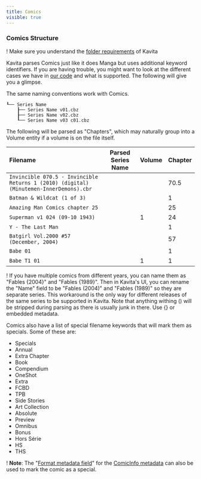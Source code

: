 ```yaml
---
title: Comics
visible: true
---
```


### Comics Structure
! Make sure you understand the [folder requirements](https://wiki.kavitareader.com/en/guides/managing-your-files/scanner#file-layout) of Kavita

Kavita parses Comics just like it does Manga but uses additional keyword identifiers. If you are having trouble, you might want to look at the different cases we have in [our code](https://github.com/Kareadita/Kavita/blob/develop/API.Tests/Parser/ComicParserTests.cs) and what is supported. The following will give you a glimpse.

The same naming conventions work with Comics.
```
┖── Series Name
    ┠── Series Name v01.cbz
    ┠── Series Name v02.cbz
    ┖── Series Name v03 c01.cbz
```



The following will be parsed as "Chapters", which may naturally group into a Volume entity if a volume is on the file itself.

| Filename                                                                               | Parsed Series Name | Volume | Chapter |
|:---------------------------------------------------------------------------------------|:------------------:|:-------|:--------|
| `Invincible 070.5 - Invincible Returns 1 (2010) (digital) (Minutemen-InnerDemons).cbr` |                    |        | 70.5    |
| `Batman & Wildcat (1 of 3)`                                                            |                    |        | 1       |
| `Amazing Man Comics chapter 25`                                                        |                    |        | 25      |
| `Superman v1 024 (09-10 1943)`                                                         |                    | 1      | 24      |
| `Y - The Last Man `                                                                    |                    |        | 1       |
| `Batgirl Vol.2000 #57 (December, 2004)`                                                |                    |        | 57      |
| `Babe 01`                                                                              |                    |        | 1       |
| `Babe T1 01`                                                                              |                    |    1    | 1       |


! If you have multiple comics from different years, you can name them as "Fables {2004}" and "Fables {1989}". Then in Kavita's UI, you can rename the "Name" field to be "Fables (2004)" and "Fables (1989)" so they are separate series. This workaround is the only way for different releases of the same series to be supported in Kavita. Note that anything withing () will be stripped during parsing as there is usually junk in there. Use {} or embedded metadata. 

Comics also have a list of special filename keywords that will mark them as specials. Some of these are:
* Specials
* Annual
* Extra Chapter
* Book
* Compendium
* OneShot
* Extra
* FCBD
* TPB
* Side Stories
* Art Collection
* Absolute 
* Preview
* Omnibus
* Bonus
* Hors Série
* HS
* THS

! **Note**: The "[Format metadata field](https://wiki.kavitareader.com/en/guides/managing-your-files/metadata#format)" for the [ComicInfo metadata](https://wiki.kavitareader.com/en/guides/managing-your-files/metadata#comicinfo) can also be used to mark the comic as a special.
